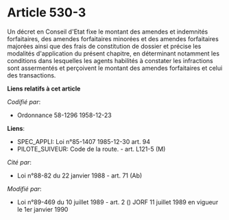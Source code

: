 # Article 530-3

Un décret en Conseil d'Etat fixe le montant des amendes et indemnités forfaitaires, des amendes forfaitaires minorées et des
amendes forfaitaires majorées ainsi que des frais de constitution de dossier et précise les modalités d'application du
présent chapitre, en déterminant notamment les conditions dans lesquelles les agents habilités à constater les infractions
sont assermentés et perçoivent le montant des amendes forfaitaires et celui des transactions.

**Liens relatifs à cet article**

_Codifié par_:

  - Ordonnance 58-1296 1958-12-23

**Liens**:

  - SPEC_APPLI: Loi n°85-1407 1985-12-30 art. 94
  - PILOTE_SUIVEUR: Code de la route. - art. L121-5 (M)

_Cité par_:

  - Loi n°88-82 du 22 janvier 1988 - art. 71 (Ab)

_Modifié par_:

  - Loi n°89-469 du 10 juillet 1989 - art. 2 () JORF 11 juillet 1989 en vigueur le 1er janvier 1990
